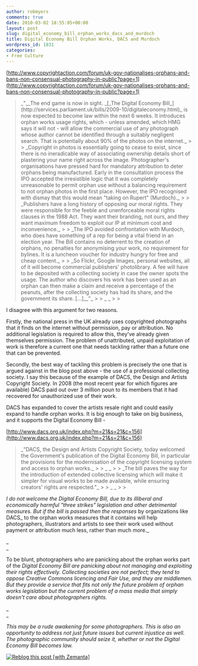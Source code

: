 ```yaml
---
author: robmyers
comments: true
date: 2010-03-02 18:55:05+00:00
layout: post
slug: digital_economy_bill_orphan_works_dacs_and_murdoch
title: Digital Economy Bill Orphan Works, DACS and Murdoch
wordpress_id: 1831
categories:
- Free Culture
---
```


[http://www.copyrightaction.com/forum/uk-gov-nationalises-orphans-and-bans-non-consensual-photography-in-public?page=1](http://www.copyrightaction.com/forum/uk-gov-nationalises-orphans-and-bans-non-consensual-photography-in-public?page=1)

  


<blockquote>_"__The end game is now in sight. _[_The Digital Economy Bill_](http://services.parliament.uk/bills/2009-10/digitaleconomy.html)_ is now expected to become law within the next 6 weeks. It introduces orphan works usage rights, which - unless amended, which HMG says it will not - will allow the commercial use of any photograph whose author cannot be identified through a suitably negligent search. That is potentially about 90% of the photos on the internet._
> 
> _Copyright in photos is essentially going to cease to exist, since there is no ineradicable way of associating ownership details short of plastering your name right across the image. Photographer's organisations have pressed hard for mandatory attribution to deter orphans being manufactured. Early in the consultation process the IPO accepted the irresistible logic that it was completely unreasonable to permit orphan use without a balancing requirement to not orphan photos in the first place. However, the IPO recognised with dismay that this would mean "taking on Rupert" (Murdoch)._
> 
> _Publishers have a long history of opposing our moral rights. They were responsible for the feeble and unenforceable moral rights clauses in the 1988 Act. They want their branding, not ours, and they want maximum freedom to exploit our IP at minimum cost and inconvenience._
> 
> _The IPO avoided confrontation with Murdoch, who does have something of a rep for being a vital friend in an election year. The Bill contains no deterrent to the creation of orphans, no penalties for anonymising your work, no requirement for bylines. It is a luncheon voucher for industry hungry for free and cheap content._
> 
> _So Flickr, Google Images, personal websites, all of it will become commercial publishers' photolibrary. A fee will have to be deposited with a collecting society in case the owner spots the usage. The author who discovers his work has been used as an orphan can then make a claim and receive a percentage of the peanuts, after the collecting society has had its share, and the government its share. [...]__"_
> 
> _  
_
> 
> </blockquote>

I disagree with this argument for two reasons.

  


Firstly, the national press in the UK already uses copyrighted photographs that it finds on the internet without permission, pay or attribution. No additional legislation is required to allow this, they've already given themselves permission. The problem of unattributed, unpaid exploitation of work is therefore a current one that needs tackling rather than a future one that can be prevented.

  


Secondly, the best way of tackling this problem is precisely the one that is argued against in the blog post above - the use of a professional  collecting society. I say this because of the example of DACS, the Design and Artists Copyright Society. In 2008 (the most recent year for which figures are available) DACS paid out over 3 million poun to its members that it had recovered for unauthorized use of their work.

  


DACS has expanded to cover the artists resale right and could easily expand to handle orphan works. It is big enough to take on big business, and it supports the Digital Economy Bill -

  


[http://www.dacs.org.uk/index.php?m=21&s=21&c=156](http://www.dacs.org.uk/index.php?m=21&s=21&c=156)

  


<blockquote>_"DACS, the Design and Artists Copyright Society, today welcomed the Government's publication of the Digital Economy Bill, in particular the provisions for the modernisation of the copyright licensing system and access to orphan works._
> 
> _  
_
> 
> _The bill paves the way for the introduction of extended collective licensing which will make it simpler for visual works to be made available, while ensuring creators' rights are respected."_
> 
> _  
_
> 
> </blockquote>

_I do not welcome the Digital Economy Bill, due to its illiberal and economically harmful "three strikes" legislation and other detrimental measures. But if the bill is passed then the responses_ by organizations like DACS_ to the orphan works measures that it contains will help photographers, illustrators and artists to see their work used without payment or attribution much less, rather than much more._

_  
_

To be blunt, photographers who are panicking about the orphan works part of the _Digital Economy Bill are panicking about not managing and exploiting their rights effectively. Collecting societies are not perfect; they tend to oppose Creative Commons licencing and Fair Use, and they are middlemen. But they provide a service that fits not only the future problem of orphan works legislation but the current problem of a mass media that simply doesn't care about photographers rights._

_  
_

_This may be a rude awakening for some photographers. This is also an opportunity to address not just future issues but current injustice as well. The photographic community should seize it, whether or not the Digital Economy Bill becomes law._




[![Reblog this post [with Zemanta]](http://img.zemanta.com/reblog_e.png?x-id=6b5a4fc3-021d-4c99-9b0e-a75f291e8137)](http://reblog.zemanta.com/zemified/6b5a4fc3-021d-4c99-9b0e-a75f291e8137/)



